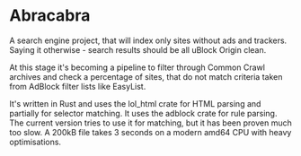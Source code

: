 # Abracabra

A search engine project, that will index only sites without ads and trackers.
Saying it otherwise - search results should be all uBlock Origin clean.

At this stage it's becoming a pipeline to filter through Common Crawl archives
and check a percentage of sites, that do not match criteria taken from AdBlock
filter lists like EasyList.

It's written in Rust and uses the lol_html crate for HTML parsing and partially
for selector matching. It uses the adblock crate for rule parsing. The current
version tries to use it for matching, but it has been proven much too slow.
A 200kB file takes 3 seconds on a modern amd64 CPU with heavy optimisations.
